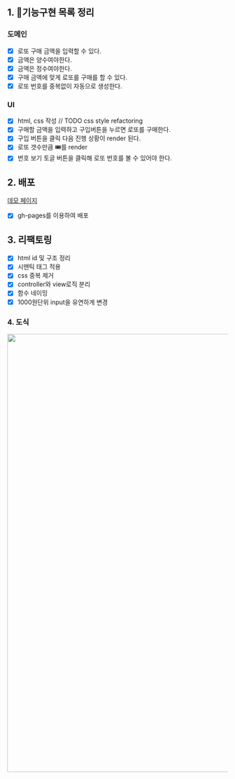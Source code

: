 ## 1. 🎯기능구현 목록 정리

### 도메인

- [x] 로또 구매 금액을 입력할 수 있다.
- [x] 금액은 양수여야한다.
- [x] 금액은 정수여야한다.
- [x] 구매 금액에 맞게 로또를 구매를 할 수 있다.
- [x] 로또 번호를 중복없이 자동으로 생성한다.

### UI

- [x] html, css 작성 // TODO css style refactoring
- [x] 구매할 금액을 입력하고 구입버튼을 누르면 로또를 구매한다.
- [x] 구입 버튼을 클릭 다음 진행 상황이 render 된다.
- [x] 로또 갯수만큼 🎟️를 render
- [x] 번호 보기 토글 버튼을 클릭해 로또 번호를 볼 수 있어야 한다.

## 2. 배포

<a href="https://jhy979.github.io/javascript-lotto/">데모 페이지</a>

- [x] gh-pages를 이용하여 배포

## 3. 리팩토링

- [x] html id 및 구조 정리
- [x] 시맨틱 태그 적용
- [x] css 중복 제거
- [x] controller와 view로직 분리
- [x] 함수 네이밍
- [x] 1000원단위 input을 유연하게 변경

### 4. 도식

<img src="https://user-images.githubusercontent.com/32920566/155472798-fff2a1b0-5f87-4bdd-a514-fa5e4eace180.png" width="1000"/>
